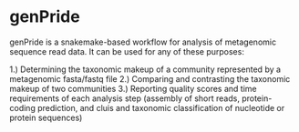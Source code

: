 # genPride

genPride is a snakemake-based workflow for analysis of metagenomic sequence read data. It can be used for any of these purposes:

  1.) Determining the taxonomic makeup of a community represented by a metagenomic fasta/fastq file
  2.) Comparing and contrasting the taxonomic makeup of two communities
  3.) Reporting quality scores and time requirements of each analysis step (assembly of short reads, protein-coding prediction, and cluis and taxonomic classification of nucleotide or protein sequences)

